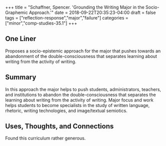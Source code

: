 +++
title = "Schaffner, Spencer. 'Grounding the Writing Major in the Socio-Graphemic Approach.'"
date = 2018-09-22T20:35:23-04:00
draft = false
tags = ["reflection-response","major","failure"]
categories = ["minor","comp-studies-35.1"]
+++
## One Liner
Proposes a socio-epistemic approach for the major that pushes towards an abandonment of the double-consciousness that separates learning about writing from the activity of writing.

## Summary
In this approach the major helps to push students, administrators, teachers, and institutions to abandon the double-consciousness that separates the learning about writing from the activity of writing. Major focus and work helps students to become specialists in the study of written language, rhetoric, writing technologies, and image/textual semiotics.

## Uses, Thoughts, and Connections
Found this curriculum rather generous.
